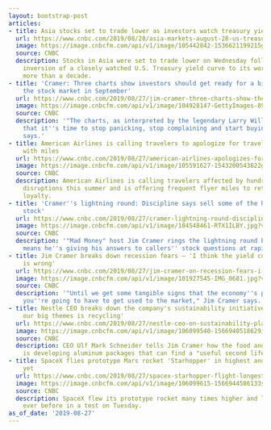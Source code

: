 ```yaml
---
layout: bootstrap-post
articles:
- title: Asia stocks set to trade lower as investors watch treasury yields
  url: https://www.cnbc.com/2019/08/28/asia-markets-august-28-us-treasury-yields-us-china-trade-currencies.html
  image: https://image.cnbcfm.com/api/v1/image/105442842-1536621199215gettyimages-1025189454.jpeg?v=1566948461
  source: CNBC
  description: Stocks in Asia were set to trade lower on Wednesday following an overnight
    inversion of a closely watched U.S. Treasury yield curve to its worst level in
    more than a decade.
- title: 'Cramer: Three charts show investors should get ready for a big rally in
    the stock market in September'
  url: https://www.cnbc.com/2019/08/27/jim-cramer-three-charts-show-the-stock-market-may-rally-in-september.html
  image: https://image.cnbcfm.com/api/v1/image/104928147-GettyImages-896245900.jpg?v=1566941966
  source: CNBC
  description: '"The charts, as interpreted by the legendary Larry Williams, suggest
    that it''s time to stop panicking, stop complaining and start buying," Jim Cramer
    says.'
- title: American Airlines is calling travelers to apologize for travel disruptions
    with miles
  url: https://www.cnbc.com/2019/08/27/american-airlines-apologizes-for-summer-travel-disruptions-with-miles.html
  image: https://image.cnbcfm.com/api/v1/image/105591627-1543200543622gettyimages-957424190.jpeg?v=1566942284
  source: CNBC
  description: American Airlines is calling travelers affected by hundreds of flight
    disruptions this summer and is offering frequent flyer miles to retain customer
    loyalty.
- title: 'Cramer''s lightning round: Discipline says sell some of the hot Enphase
    stock'
  url: https://www.cnbc.com/2019/08/27/cramer-lightning-round-discipline-says-sell-some-hot-enphase-stock.html
  image: https://image.cnbcfm.com/api/v1/image/104548461-RTX1ILBY.jpg?v=1529452319
  source: CNBC
  description: '"Mad Money" host Jim Cramer rings the lightning round bell, which
    means he''s giving his answers to callers'' stock questions at rapid speed.'
- title: Jim Cramer breaks down recession fears — 'I think the yield curve linkage
    is wrong'
  url: https://www.cnbc.com/2019/08/27/jim-cramer-on-recession-fears-i-think-the-yield-curve-linkage-is-wrong.html
  image: https://image.cnbcfm.com/api/v1/image/101927545-IMG_0681.jpg?v=1566941927
  source: CNBC
  description: '"Until we get some tangible signs that the economy''s picking up,
    you''re going to have to get used to the market," Jim Cramer says.'
- title: Nestle CEO breaks down the company's sustainability initiatives — 'one of
    our big themes is recycling'
  url: https://www.cnbc.com/2019/08/27/nestle-ceo-on-sustainability-plans-one-of-our-big-themes-is-recycling.html
  image: https://image.cnbcfm.com/api/v1/image/106099540-1566940518629img_6410r.jpg?v=1566940587
  source: CNBC
  description: CEO Ulf Mark Schneider tells Jim Cramer how the food and drink giant
    is developing aluminum packages that can find a "useful second life."
- title: SpaceX flies prototype Mars rocket 'Starhopper' in highest and longest test
    yet
  url: https://www.cnbc.com/2019/08/27/spacex-starhopper-flight-longest-highest-prototype-starship-test.html
  image: https://image.cnbcfm.com/api/v1/image/106099615-1566944586133starhopperflight.png?v=1566944653
  source: CNBC
  description: SpaceX flew its prototype rocket many times higher and longer than
    ever before in a test on Tuesday.
as_of_date: '2019-08-27'
---
```


